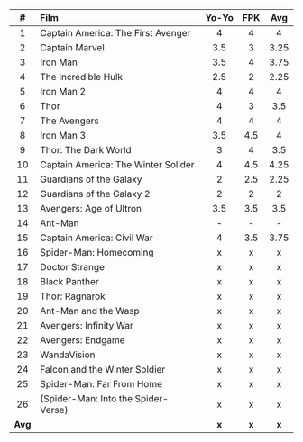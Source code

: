| #  | Film | Yo-Yo | FPK | Avg |
| :---: | :--- | :---: | :---: | :---: |
| 1 | Captain America: The First Avenger | 4 | 4 | 4 |
| 2 | Captain Marvel | 3.5 | 3 | 3.25 |
| 3 | Iron Man | 3.5 | 4 | 3.75 |
| 4 | The Incredible Hulk | 2.5 | 2 | 2.25 |
| 5 | Iron Man 2 | 4 | 4 | 4 |
| 6 | Thor | 4 | 3 | 3.5 |
| 7 | The Avengers | 4 | 4 | 4 |
| 8 | Iron Man 3 | 3.5 | 4.5 | 4 |
| 9 | Thor: The Dark World | 3 | 4 | 3.5 |
| 10 | Captain America: The Winter Solider | 4 | 4.5 | 4.25 |
| 11 | Guardians of the Galaxy | 2 | 2.5 | 2.25 |
| 12 | Guardians of the Galaxy 2 | 2 | 2 | 2 |
| 13 | Avengers: Age of Ultron | 3.5 | 3.5 | 3.5 |
| 14 | Ant-Man | - | - | - |
| 15 | Captain America: Civil War | 4 | 3.5 | 3.75 |
| 16 | Spider-Man: Homecoming | x | x | x |
| 17 | Doctor Strange | x | x | x |
| 18 | Black Panther | x | x | x |
| 19 | Thor: Ragnarok | x | x | x |
| 20 | Ant-Man and the Wasp | x | x | x |
| 21 | Avengers: Infinity War | x | x | x |
| 22 | Avengers: Endgame | x | x | x |
| 23 | WandaVision | x | x | x |
| 24 | Falcon and the Winter Soldier | x | x | x |
| 25 | Spider-Man: Far From Home | x | x | x |
| 26 | (Spider-Man: Into the Spider-Verse) | x | x | x |
| **Avg** | | **x** | **x** | **x** |
